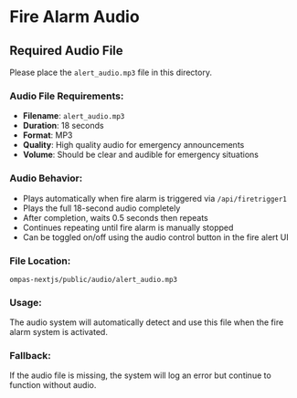 # Fire Alarm Audio

## Required Audio File

Please place the `alert_audio.mp3` file in this directory.

### Audio File Requirements:
- **Filename**: `alert_audio.mp3`
- **Duration**: 18 seconds
- **Format**: MP3
- **Quality**: High quality audio for emergency announcements
- **Volume**: Should be clear and audible for emergency situations

### Audio Behavior:
- Plays automatically when fire alarm is triggered via `/api/firetrigger1`
- Plays the full 18-second audio completely
- After completion, waits 0.5 seconds then repeats
- Continues repeating until fire alarm is manually stopped
- Can be toggled on/off using the audio control button in the fire alert UI

### File Location:
```
ompas-nextjs/public/audio/alert_audio.mp3
```

### Usage:
The audio system will automatically detect and use this file when the fire alarm system is activated.

### Fallback:
If the audio file is missing, the system will log an error but continue to function without audio.
